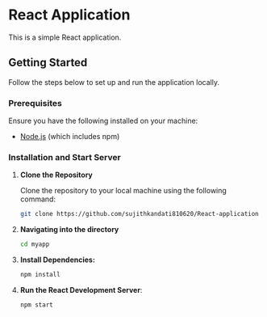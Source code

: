 # React Application

This is a simple React application.

## Getting Started

Follow the steps below to set up and run the application locally.

### Prerequisites

Ensure you have the following installed on your machine:

- [Node.js](https://nodejs.org/) (which includes npm)

### Installation and Start Server 

1. **Clone the Repository**

   Clone the repository to your local machine using the following command:

   ```bash
   git clone https://github.com/sujithkandati810620/React-application

2. **Navigating into the directory**
    ```bash
   cd myapp
 
3. **Install Dependencies:**
    ```bash
    npm install

4. **Run the React Development Server**:

    ```bash
    npm start
